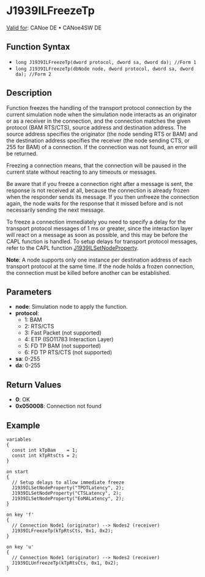 # J1939ILFreezeTp

[Valid for](../../../../Shared/FeatureAvailability.md):  CANoe DE • CANoe4SW DE

## Function Syntax

- `long J1939ILFreezeTp(dword protocol, dword sa, dword da); //Form 1`
- `long J1939ILFreezeTp(dbNode node, dword protocol, dword sa, dword da); //Form 2`

## Description

Function freezes the handling of the transport protocol connection by the current simulation node when the simulation node interacts as an originator or as a receiver in the connection, and the connection matches the given protocol (BAM RTS/CTS), source address and destination address. The source address specifies the originator (the node sending RTS or BAM) and the destination address specifies the receiver (the node sending CTS, or 255 for BAM) of a connection. If the connection was not found, an error will be returned.

Freezing a connection means, that the connection will be paused in the current state without reacting to any timeouts or messages.

Be aware that if you freeze a connection right after a message is sent, the response is not received at all, because the connection is already frozen when the responder sends its message. If you then unfreeze the connection again, the node waits for the response that it missed before and is not necessarily sending the next message.

To freeze a connection immediately you need to specify a delay for the transport protocol messages of 1 ms or greater, since the interaction layer will react on a message as soon as possible, and this may be before the CAPL function is handled. To setup delays for transport protocol messages, refer to the CAPL function [J1939ILSetNodeProperty](CAPLfunctionJ1939ILSetNodeProperty.md).

**Note**: A node supports only one instance per destination address of each transport protocol at the same time. If the node holds a frozen connection, the connection must be killed before another can be established.

## Parameters

- **node**: Simulation node to apply the function.
- **protocol**:
  - 1: BAM
  - 2: RTS/CTS
  - 3: Fast Packet (not supported)
  - 4: ETP (ISO11783 Interaction Layer)
  - 5: FD TP BAM (not supported)
  - 6: FD TP RTS/CTS (not supported)
- **sa**: 0-255
- **da**: 0-255

## Return Values

- **0**: OK
- **0x050008**: Connection not found

## Example

```plaintext
variables
{
  const int kTpBam    = 1;
  const int kTpRtsCts = 2;
}

on start
{
  // Setup delays to allow immediate freeze
  J1939ILSetNodeProperty("TPDTLatency", 2);
  J1939ILSetNodeProperty("CTSLatency", 2);
  J1939ILSetNodeProperty("EoMALatency", 2);
}

on key 'f'
{
  // Connection Node1 (originator) --> Nodes2 (receiver)
  J1939ILFreezeTp(kTpRtsCts, 0x1, 0x2);
}

on key 'u'
{
  // Connection Node1 (originator) --> Nodes2 (receiver)
  J1939ILUnfreezeTp(kTpRtsCts, 0x1, 0x2);
}
```
